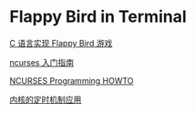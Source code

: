 # Flappy Bird in Terminal

  [C 语言实现 Flappy Bird 游戏](https://www.shiyanlou.com/courses/146)
  
  [ncurses 入门指南](https://linux.cn/article-9348-1.html?pr)
  
  [NCURSES Programming HOWTO](http://www.tldp.org/HOWTO/NCURSES-Programming-HOWTO/)
  
  [内核的定时机制应用](https://blog.csdn.net/chunuo2467/article/details/100680178)
